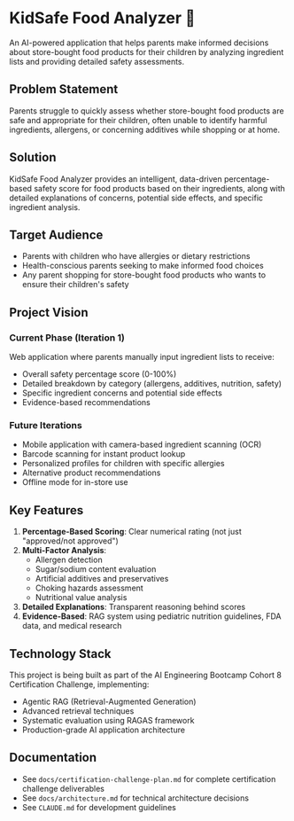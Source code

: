 # KidSafe Food Analyzer 🍎

An AI-powered application that helps parents make informed decisions about store-bought food products for their children by analyzing ingredient lists and providing detailed safety assessments.

## Problem Statement

Parents struggle to quickly assess whether store-bought food products are safe and appropriate for their children, often unable to identify harmful ingredients, allergens, or concerning additives while shopping or at home.

## Solution

KidSafe Food Analyzer provides an intelligent, data-driven percentage-based safety score for food products based on their ingredients, along with detailed explanations of concerns, potential side effects, and specific ingredient analysis.

## Target Audience

- Parents with children who have allergies or dietary restrictions
- Health-conscious parents seeking to make informed food choices
- Any parent shopping for store-bought food products who wants to ensure their children's safety

## Project Vision

### Current Phase (Iteration 1)
Web application where parents manually input ingredient lists to receive:
- Overall safety percentage score (0-100%)
- Detailed breakdown by category (allergens, additives, nutrition, safety)
- Specific ingredient concerns and potential side effects
- Evidence-based recommendations

### Future Iterations
- Mobile application with camera-based ingredient scanning (OCR)
- Barcode scanning for instant product lookup
- Personalized profiles for children with specific allergies
- Alternative product recommendations
- Offline mode for in-store use

## Key Features

1. **Percentage-Based Scoring**: Clear numerical rating (not just "approved/not approved")
2. **Multi-Factor Analysis**: 
   - Allergen detection
   - Sugar/sodium content evaluation
   - Artificial additives and preservatives
   - Choking hazards assessment
   - Nutritional value analysis
3. **Detailed Explanations**: Transparent reasoning behind scores
4. **Evidence-Based**: RAG system using pediatric nutrition guidelines, FDA data, and medical research

## Technology Stack

This project is being built as part of the AI Engineering Bootcamp Cohort 8 Certification Challenge, implementing:
- Agentic RAG (Retrieval-Augmented Generation)
- Advanced retrieval techniques
- Systematic evaluation using RAGAS framework
- Production-grade AI application architecture

## Documentation

- See `docs/certification-challenge-plan.md` for complete certification challenge deliverables
- See `docs/architecture.md` for technical architecture decisions
- See `CLAUDE.md` for development guidelines